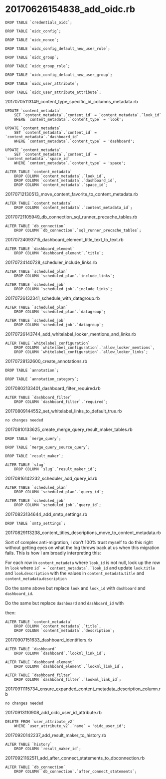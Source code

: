 # 20170626154838_add_oidc.rb

```
DROP TABLE `credentials_oidc`;

DROP TABLE `oidc_config`;

DROP TABLE `oidc_nonce`;

DROP TABLE `oidc_config_default_new_user_role`;

DROP TABLE `oidc_group`;

DROP TABLE `oidc_group_role`;

DROP TABLE `oidc_config_default_new_user_group`;

DROP TABLE `oidc_user_attribute`;

DROP TABLE `oidc_user_attribute_attribute`;
```

20170705113149_content_type_specific_id_columns_metadata.rb

```
UPDATE `content_metadata`
    SET `content_metadata`.`content_id` = `content_metadata`.`look_id`
    WHERE `content_metadata`.`content_type` = 'look';

UPDATE `content_metadata`
    SET `content_metadata`.`content_id` = `content_metadata`.`dashboard_id`
    WHERE `content_metadata`.`content_type` = 'dashboard';

UPDATE `content_metadata`
    SET `content_metadata`.`content_id` = `content_metadata`.`space_id`
    WHERE `content_metadata`.`content_type` = 'space';

ALTER TABLE `content_metadata`
    DROP COLUMN `content_metadata`.`look_id`,
    DROP COLUMN `content_metadata`.`dashboard_id`,
    DROP COLUMN `content_metadata`.`space_id`;
```

20170712130513_move_content_favorite_to_content_metadata.rb

```
ALTER TABLE `content_metadata`
    DROP COLUMN `content_metadata`.`content_metadata_id`;
```

20170721105949_db_connection_sql_runner_precache_tables.rb

```
ALTER TABLE `db_connection`
    DROP COLUMN `db_connection`.`sql_runner_precache_tables`;
```

20170724093715_dashboard_element_title_text_to_text.rb

```
ALTER TABLE `dashboard_element`
    DROP COLUMN `dashboard_element`.`title`;
```

20170724140728_scheduler_include_links.rb

```
ALTER TABLE `scheduled_plan`
    DROP COLUMN `scheduled_plan`.`include_links`;

ALTER TABLE `scheduled_job`
    DROP COLUMN `scheduled_job`.`include_links`;
```

20170726132341_schedule_with_datagroup.rb

```
ALTER TABLE `scheduled_plan`
    DROP COLUMN `scheduled_plan`.`datagroup`;

ALTER TABLE `scheduled_job`
    DROP COLUMN `scheduled_job`.`datagroup`;
```

20170726143744_add_whitelabel_looker_mentions_and_links.rb

```
ALTER TABLE `whitelabel_configuration`
    DROP COLUMN `whitelabel_configuration`.`allow_looker_mentions`,
    DROP COLUMN `whitelabel_configuration`.`allow_looker_links`;
```

20170728132600_create_annotations.rb

```
DROP TABLE `annotation`;

DROP TABLE `annotation_category`;
```

20170802133401_dashboard_filter_required.rb

```
ALTER TABLE `dashboard_filter`
    DROP COLUMN `dashboard_filter`.`required`;
```

20170809144552_set_whitelabel_links_to_default_true.rb

```
no changes needed
```

20170810133625_create_merge_query_result_maker_tables.rb

```
DROP TABLE `merge_query`;

DROP TABLE `merge_query_source_query`;

DROP TABLE `result_maker`;

ALTER TABLE `slug`
    DROP COLUMN `slug`.`result_maker_id`;
```

20170816142232_scheduler_add_query_id.rb

```
ALTER TABLE `scheduled_plan`
    DROP COLUMN `scheduled_plan`.`query_id`;

ALTER TABLE `scheduled_job`
    DROP COLUMN `scheduled_job`.`query_id`;
```

20170823134644_add_smtp_settings.rb

```
DROP TABLE `smtp_settings`;
```

20170829113238_content_titles_descriptions_move_to_content_metadata.rb

Sort of complex anti-migration, I don't 100% trust myself to do this right without getting eyes on what the log throws back at us when this migration fails. This is how I am broadly interpreting this:

For each row in `content_metadata` where `look_id` is not null, look up the row in `look` where ``id` = `content_metadata`.`look_id`` and update `look`.`title` and `look`.`description` with the values in `content_metadata`.`title` and `content_metadata`.`description`

Do the same above but replace `look` and `look_id` with `dashboard` and `dashboard_id`.

Do the same but replace `dashboard` and `dashboard_id` with

then:

```
ALTER TABLE `content_metadata`
    DROP COLUMN `content_metadata`.`title`,
    DROP COLUNN `content_metadata`.`description`;
```

20170907151633_dashboard_identifiers.rb

```
ALTER TABLE `dashboard`
    DROP COLUMN `dashboard`.`lookml_link_id`;

ALTER TABLE `dashboard_element`
    DROP COLUMN `dashboard_element`.`lookml_link_id`;

ALTER TABLE `dashboard_filter`
    DROP COLUMN `dashboard_filter`.`lookml_link_id`;
```

20170911115734_ensure_expanded_content_metadata_description_column.rb

```
no changes needed
```

20170913110908_add_oidc_user_id_attribute.rb

```
DELETE FROM `user_attribute_v2`
    WHERE `user_attribute_v2`.`name` = 'oidc_user_id';
```

20170920142237_add_result_maker_to_history.rb

```
ALTER TABLE `history`
    DROP COLUMN `result_maker_id`;
```

20170921162511_add_after_connect_statements_to_dbconnection.rb

```
ALTER TABLE `db_connection`
    DROP COLUMN `db_connection`.`after_connect_statements`;
```
